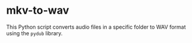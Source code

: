 # mkv-to-wav
This Python script converts audio files in a specific folder to WAV format using the `pydub` library.

